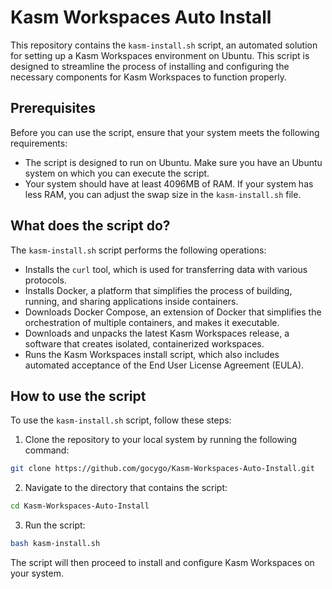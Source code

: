 # Kasm Workspaces Auto Install

This repository contains the `kasm-install.sh` script, an automated solution for setting up a Kasm Workspaces environment on Ubuntu. This script is designed to streamline the process of installing and configuring the necessary components for Kasm Workspaces to function properly.

## Prerequisites

Before you can use the script, ensure that your system meets the following requirements:

- The script is designed to run on Ubuntu. Make sure you have an Ubuntu system on which you can execute the script.
- Your system should have at least 4096MB of RAM. If your system has less RAM, you can adjust the swap size in the `kasm-install.sh` file.

## What does the script do?

The `kasm-install.sh` script performs the following operations:

- Installs the `curl` tool, which is used for transferring data with various protocols.
- Installs Docker, a platform that simplifies the process of building, running, and sharing applications inside containers.
- Downloads Docker Compose, an extension of Docker that simplifies the orchestration of multiple containers, and makes it executable.
- Downloads and unpacks the latest Kasm Workspaces release, a software that creates isolated, containerized workspaces.
- Runs the Kasm Workspaces install script, which also includes automated acceptance of the End User License Agreement (EULA).

## How to use the script

To use the `kasm-install.sh` script, follow these steps:

1. Clone the repository to your local system by running the following command:

```bash
git clone https://github.com/gocygo/Kasm-Workspaces-Auto-Install.git
```

2. Navigate to the directory that contains the script:

```bash
cd Kasm-Workspaces-Auto-Install
```

3. Run the script:

```bash
bash kasm-install.sh
```

The script will then proceed to install and configure Kasm Workspaces on your system.
